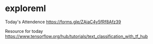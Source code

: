 # exploreml

Today's Attendence
https://forms.gle/ZAiaC4y5fRf8Afz39

Resource for today
https://www.tensorflow.org/hub/tutorials/text_classification_with_tf_hub
